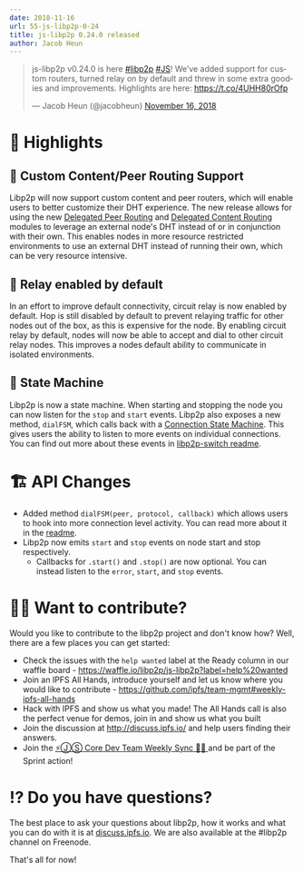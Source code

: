 ```yaml
---
date: 2018-11-16
url: 55-js-libp2p-0-24
title: js-libp2p 0.24.0 released
author: Jacob Heun
---
```


<blockquote class="twitter-tweet" data-lang="en"><p lang="en" dir="ltr">js-libp2p v0.24.0 is here <a href="https://twitter.com/hashtag/libp2p?src=hash&amp;ref_src=twsrc%5Etfw">#libp2p</a> <a href="https://twitter.com/hashtag/JS?src=hash&amp;ref_src=twsrc%5Etfw">#JS</a>! We’ve added support for custom routers, turned relay on by default and threw in some extra goodies and improvements. Highlights are here: <a href="https://t.co/4UHH80rOfp">https://t.co/4UHH80rOfp</a></p>&mdash; Jacob Heun (@jacobheun) <a href="https://twitter.com/jacobheun/status/1063430636189437954?ref_src=twsrc%5Etfw">November 16, 2018</a></blockquote>
<script async src="https://platform.twitter.com/widgets.js" charset="utf-8"></script>

# 🔦 Highlights
## 🚦 Custom Content/Peer Routing Support
Libp2p will now support custom content and peer routers, which will enable users to better customize their DHT experience. The new release allows for using the new [Delegated Peer Routing](https://github.com/libp2p/js-libp2p-delegated-peer-routing) and [Delegated Content Routing](https://github.com/libp2p/js-libp2p-delegated-content-routing) modules to leverage an external node's DHT instead of or in conjunction with their own. This enables nodes in more resource restricted environments to use an external DHT instead of running their own, which can be very resource intensive.

## 🔌 Relay enabled by default
In an effort to improve default connectivity, circuit relay is now enabled by default. Hop is still disabled by default to prevent relaying traffic for other nodes out of the box, as this is expensive for the node. By enabling circuit relay by default, nodes will now be able to accept and dial to other circuit relay nodes. This improves a nodes default ability to communicate in isolated environments.

## 🤖 State Machine
Libp2p is now a state machine. When starting and stopping the node you can now listen for the `stop` and `start` events. Libp2p also exposes a new method, `dialFSM`, which calls back with a [Connection State Machine](https://github.com/libp2p/js-libp2p-switch#connection-state-machine). This gives users the ability to listen to more events on individual connections. You can find out more about these events in [libp2p-switch readme](https://github.com/libp2p/js-libp2p-switch#connection-state-machine).

# 🏗 API Changes
- Added method `dialFSM(peer, protocol, callback)` which allows users to hook into more connection level activity. You can read more about it in the [readme](https://github.com/libp2p/js-libp2p#libp2pdialfsmpeer-protocol-callback).
- Libp2p now emits `start` and `stop` events on node start and stop respectively.
  - Callbacks for `.start()` and `.stop()` are now optional. You can instead listen to the `error`, `start`, and `stop` events.

# 🙌🏽 Want to contribute?

Would you like to contribute to the libp2p project and don't know how? Well, there are a few places you can get started:

- Check the issues with the `help wanted` label at the Ready column in our waffle board - https://waffle.io/libp2p/js-libp2p?label=help%20wanted
- Join an IPFS All Hands, introduce yourself and let us know where you would like to contribute - https://github.com/ipfs/team-mgmt#weekly-ipfs-all-hands
- Hack with IPFS and show us what you made! The All Hands call is also the perfect venue for demos, join in and show us what you built
- Join the discussion at http://discuss.ipfs.io/ and help users finding their answers.
- Join the [⚡️ⒿⓈ Core Dev Team Weekly Sync 🙌🏽 ](https://github.com/ipfs/team-mgmt/issues/650) and be part of the Sprint action!

# ⁉️ Do you have questions?

The best place to ask your questions about libp2p, how it works and what you can do with it is at [discuss.ipfs.io](http://discuss.ipfs.io). We are also available at the #libp2p channel on Freenode.

That's all for now!
